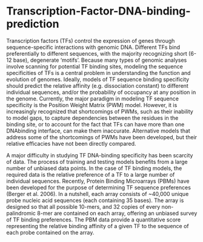 # Transcription-Factor-DNA-binding-prediction

Transcription factors (TFs) control the expression of genes through sequence-specific interactions
with genomic DNA. Different TFs bind preferentially to different sequences, with the majority
recognizing short (6-12 base), degenerate ‘motifs’. Because many types of genomic analyses
involve scanning for potential TF binding sites, modeling the sequence specificities of TFs is a
central problem in understanding the function and evolution of genomes.
Ideally, models of TF sequence binding specificity should predict the relative affinity (e.g.
dissociation constant) to different individual sequences, and/or the probability of occupancy at
any position in the genome. Currently, the major paradigm in modeling TF sequence specificity is
the Position Weight Matrix (PWM) model. However, it is increasingly recognized that
shortcomings of PWMs, such as their inability to model gaps, to capture dependencies between
the residues in the binding site, or to account for the fact that TFs can have more than one DNAbinding
interface, can make them inaccurate. Alternative models that address some of the
shortcomings of PWMs have been developed, but their relative efficacies have not been directly
compared.

A major difficulty in studying TF DNA-binding specificity has been scarcity of data. The process
of training and testing models benefits from a large number of unbiased data points. In the case of
TF binding models, the required data is the relative preference of a TF to a large number of
individual sequences. Recently, Protein Binding Microarrays (PBMs) have been developed for
the purpose of determining TF sequence preferences (Berger et al. 2006). In a nutshell, each array
consists of ~40,000 unique probe nucleic acid sequences (each containing 35 bases). The array is
designed so that all possible 10-mers, and 32 copies of every non-palindromic 8-mer are
contained on each array, offering an unbiased survey of TF binding preferences. The PBM data
provide a quantitative score representing the relative binding affinity of a given TF to the
sequence of each probe contained on the array.

